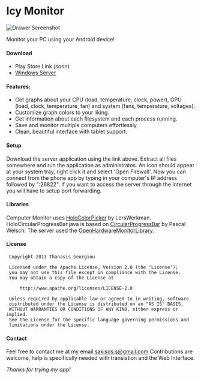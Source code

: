 Icy Monitor
================

![Drawer Screenshot](http://i.imgur.com/a6589W5.png)

Monitor your PC using your Android device!

#### Download
 * Play Store Link (soon)
 * [Windows Server](https://www.dropbox.com/s/eq48dnvhjfvy15i/Icy%20Monitor%20Server%201.0.zip)

#### Features:
* Get graphs about your CPU (load, temperature, clock, power), GPU (load, clock, temperature, fan) and system (fans, temperature, voltages).
* Customize graph colors to your liking.
* Get information about each filesystem and each process running.
* Save and monitor multiple computers effortlessly.
* Clean, beautiful interface with tablet support.
 
#### Setup
 Download the server application using the link above. Extract all files somewhere and run the application as administratos. 
 An icon should appear at your system tray, right click it and select 'Open Firewall'. Now you can connect from the phone app by typing in your computer's IP address
 followed by ":26822". If you want to access the server through the Internet you will have to setup port forwarding.

#### Libraries
 Computer Monitor uses [HoloColorPicker](https://github.com/LarsWerkman/HoloColorPicker/blob) by LersWerkman.
 HoloCircularProgressBar.java is based on [CircularProgressBar](https://github.com/passsy/android-HoloCircularProgressBar) by Pascal Welsch.
 The server used the [OpenHardwareMonitorLibrary](http://openhardwaremonitor.org/).

#### License
 	 Copyright 2013 Thanasis Georgiou
 	
 	 Licensed under the Apache License, Version 2.0 (the "License");
 	 you may not use this file except in compliance with the License.
 	 You may obtain a copy of the License at
 	
 	     http://www.apache.org/licenses/LICENSE-2.0
 	
 	 Unless required by applicable law or agreed to in writing, software
	 distributed under the License is distributed on an "AS IS" BASIS,
 	 WITHOUT WARRANTIES OR CONDITIONS OF ANY KIND, either express or implied.
 	 See the License for the specific language governing permissions and
 	 limitations under the License.


#### Contact
 Feel free to contact me at my email sakisds.s@gmail.com
 Contributions are welcome, help is specifically needed with translation and the Web Interface.
 
*Thanks for trying my app!*
